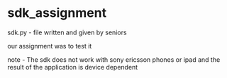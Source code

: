 sdk_assignment
==============
sdk.py - file written and given by seniors

our assignment was to test it

note - The sdk does not work with sony ericsson phones or ipad and the result of the application is device dependent 
